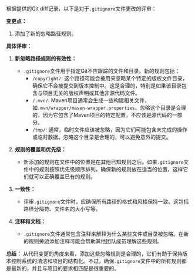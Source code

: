根据提供的Git diff记录，以下是对于`.gitignore`文件更改的评审：

**变更点：**
1. 添加了新的忽略路径规则。

**具体评审：**

1. **新忽略路径规则的有效性：**
   - `.gitignore`文件用于指定Git不应跟踪的文件和目录。新的规则包括：
     - `/copyright/`: 这个路径可能会被用来忽略某个特定的版权文件目录，确保它不会被提交到版本控制中。这是合理的，特别是如果该目录包含与项目无关的版权声明或其他非源代码文件。
     - `/.mvn/`: Maven项目通常会生成一些构建相关文件，如`.mvn/wrapper/maven-wrapper.properties`。忽略这个目录是合理的，因为它包含了Maven项目的特定配置，不应该是源代码的一部分。
     - `/tmp/`: 通常，临时文件应该被忽略，因为它们可能包含未完成的操作或临时数据。忽略这个目录是合理的，可以避免意外的提交。

2. **规则的覆盖和优先级：**
   - 新添加的规则在文件中的位置是在其他已知规则之后。如果`.gitignore`文件中的规则按照优先级顺序排列，确保新的规则放在适当的位置，这样它们就可以正确覆盖已有的规则。

3. **一致性：**
   - 评审`.gitignore`文件时，应确保所有路径的格式和风格保持一致。这包括路径分隔符、文件名的大小写等。

4. **注释和文档：**
   - `.gitignore`文件通常包含注释来解释为什么某些文件或目录被忽略。在新的规则旁边添加注释可能会帮助其他团队成员理解这些规则。

**总结：**
从代码变更的角度来看，添加这些忽略规则是合理的，它们有助于保持版本控制系统的清洁和项目的结构化。不过，确保`.gitignore`文件中的所有规则都是最新的，并且与项目的要求相匹配是很重要的。